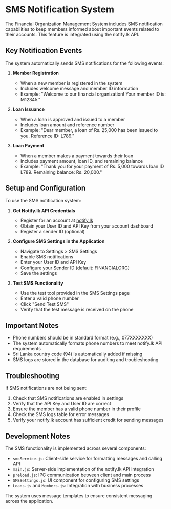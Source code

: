 # SMS Notification System

The Financial Organization Management System includes SMS notification capabilities to keep members informed about important events related to their accounts. This feature is integrated using the notify.lk API.

## Key Notification Events

The system automatically sends SMS notifications for the following events:

1. **Member Registration**
   - When a new member is registered in the system
   - Includes welcome message and member ID information
   - Example: "Welcome to our financial organization! Your member ID is: M12345."

2. **Loan Issuance**
   - When a loan is approved and issued to a member
   - Includes loan amount and reference number
   - Example: "Dear member, a loan of Rs. 25,000 has been issued to you. Reference ID: L789."

3. **Loan Payment**
   - When a member makes a payment towards their loan
   - Includes payment amount, loan ID, and remaining balance
   - Example: "Thank you for your payment of Rs. 5,000 towards loan ID L789. Remaining balance: Rs. 20,000."

## Setup and Configuration

To use the SMS notification system:

1. **Get Notify.lk API Credentials**
   - Register for an account at [notify.lk](https://www.notify.lk/)
   - Obtain your User ID and API Key from your account dashboard
   - Register a sender ID (optional)

2. **Configure SMS Settings in the Application**
   - Navigate to Settings > SMS Settings
   - Enable SMS notifications
   - Enter your User ID and API Key
   - Configure your Sender ID (default: FINANCIALORG)
   - Save the settings

3. **Test SMS Functionality**
   - Use the test tool provided in the SMS Settings page
   - Enter a valid phone number
   - Click "Send Test SMS"
   - Verify that the test message is received on the phone

## Important Notes

- Phone numbers should be in standard format (e.g., 077XXXXXXX)
- The system automatically formats phone numbers to meet notify.lk API requirements
- Sri Lanka country code (94) is automatically added if missing
- SMS logs are stored in the database for auditing and troubleshooting

## Troubleshooting

If SMS notifications are not being sent:

1. Check that SMS notifications are enabled in settings
2. Verify that the API Key and User ID are correct
3. Ensure the member has a valid phone number in their profile
4. Check the SMS logs table for error messages
5. Verify your notify.lk account has sufficient credit for sending messages

## Development Notes

The SMS functionality is implemented across several components:

- `smsService.js`: Client-side service for formatting messages and calling API
- `main.js`: Server-side implementation of the notify.lk API integration
- `preload.js`: IPC communication between client and main process
- `SMSSettings.js`: UI component for configuring SMS settings
- `Loans.js` and `Members.js`: Integration with business processes

The system uses message templates to ensure consistent messaging across the application. 